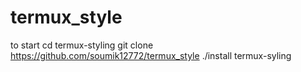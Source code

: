 # termux_style




to start
cd termux-styling
git clone https://github.com/soumik12772/termux_style
./install
termux-syling
